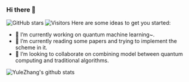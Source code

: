 ### Hi there 👋

<!--
**YuleZhang/YuleZhang** is a ✨ _special_ ✨ repository because its `README.md` (this file) appears on your GitHub profile.
-->
![GitHub stars](https://img.shields.io/github/stars/YuleZhang) ![Visitors](https://visitor-badge.laobi.icu/badge?page_id=yulezhang.visitor-badge)
Here are some ideas to get you started:

- 🔭 I’m currently working on quantum machine learning~.
- 🌱 I’m currently reading some papers and trying to implement the scheme in it.
- 👯 I’m looking to collaborate on combining model between quantum computing and traditional algorithms.
<!--
- 🤔 I’m looking for help with ...
- 💬 Ask me about GitHub
- 📫 How to reach me: ...
- 😄 Pronouns: ...
- ⚡ Fun fact: ...
-->
![YuleZhang's github stats](https://github-readme-stats.vercel.app/api?username=YuleZhang&show_icons=true&theme=buefy)  

<!--
- ![Top Langs](https://github-readme-stats.vercel.app/api/top-langs/?username=YuleZhang&layout=compact)]
-->


